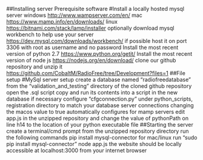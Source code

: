 ##Installing server
Prerequisite software 
#Install a locally hosted mysql server
windows
http://www.wampserver.com/en/ 
mac
https://www.mamp.info/en/downloads/
linux
https://bitnami.com/stack/lamp/installer 
optionally download mysql workbench to help use your server
https://dev.mysql.com/downloads/workbench/ 
if possible host it on port 3306 with root as username and no password
Install the most recent version of python 2.7
https://www.python.org/getit/ 
Install the most recent version of node js
https://nodejs.org/en/download/ 
clone our github repository and unzip it 
https://github.com/CobaltM/RadioFree/tree/Development?files=1 
##File setup
#MySql server setup
create a database named “radiofreedatabase”
from the “validation_and_testing” directory of the cloned github repository 
open the .sql script
copy and run its contents into a script in the new database
if necessary configure “cfgconnection.py” under python_scripts, registration directory to match your database server connections
changing the macos value to true automatically configures for mamp servers
edit app.js in the unzipped repository and change the value of pythonPath on line h14 to the location of your python executable file
##Starting the server
create a terminal/cmd prompt from the unzipped repository directory 
run the following commands
pip install mysql-connector
for mac/linux run “sudo pip install mysql-connector”
node app.js
the website should be locally accessible at localhost:3000 from your internet browser
